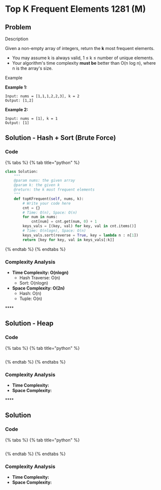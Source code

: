 # Top K Frequent Elements 1281 \(M\)

## Problem

Description

Given a non-empty array of integers, return the **k** most frequent elements.

* You may assume k is always valid, 1 ≤ k ≤ number of unique elements.
* Your algorithm's time complexity **must be** better than O\(n log n\), where n is the array's size.

Example

**Example 1:**

```text
Input: nums = [1,1,1,2,2,3], k = 2
Output: [1,2]
```

**Example 2:**

```text
Input: nums = [1], k = 1
Output: [1]
```

## Solution - Hash + Sort \(Brute Force\)

### Code

{% tabs %}
{% tab title="python" %}
```python
class Solution:
    """
    @param nums: the given array
    @param k: the given k
    @return: the k most frequent elements
    """
    def topKFrequent(self, nums, k):
        # Write your code here
        cnt = {}
        # Time: O(n), Space: O(n)
        for num in nums:
            cnt[num] = cnt.get(num, 0) + 1
        keys_vals = [(key, val) for key, val in cnt.items()]
        # Time: O(nlogn), Space: O(n)
        keys_vals.sort(reverse = True, key = lambda n : n[1])
        return [key for key, val in keys_vals[:k]]
```
{% endtab %}
{% endtabs %}

### Complexity Analysis

* **Time Complexity: O\(nlogn\)**
  * Hash Traverse: O\(n\)
  * Sort: O\(nlogn\)
* **Space Complexity: O\(2n\)**
  * Hash: O\(n\)
  * Tuple: O\(n\)

\*\*\*\*

## Solution - Heap

### Code

{% tabs %}
{% tab title="python" %}
```python

```
{% endtab %}
{% endtabs %}

### Complexity Analysis

* **Time Complexity:**
* **Space Complexity:**

\*\*\*\*

## Solution 

### Code

{% tabs %}
{% tab title="python" %}
```python

```
{% endtab %}
{% endtabs %}

### Complexity Analysis

* **Time Complexity:**
* **Space Complexity:**

